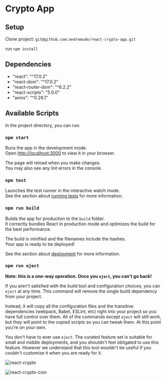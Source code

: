 # Crypto App

## Setup

Clone project: `git@github.com:andremude/react-crypto-app.git`

run `npm install`

## Dependencies 
<ul>
  <li>"react": "^17.0.2"</li>
  <li>"react-dom": "^17.0.2"</li>
  <li>"react-router-dom": "^6.2.2"</li>
  <li>"react-scripts": "5.0.0"</li>
  <li>"axios": "^0.26.1"</li>
</ul>    

## Available Scripts

In the project directory, you can run:

### `npm start`

Runs the app in the development mode.\
Open [http://localhost:3000](http://localhost:3000) to view it in your browser.

The page will reload when you make changes.\
You may also see any lint errors in the console.

### `npm test`

Launches the test runner in the interactive watch mode.\
See the section about [running tests](https://facebook.github.io/create-react-app/docs/running-tests) for more information.

### `npm run build`

Builds the app for production to the `build` folder.\
It correctly bundles React in production mode and optimizes the build for the best performance.

The build is minified and the filenames include the hashes.\
Your app is ready to be deployed!

See the section about [deployment](https://facebook.github.io/create-react-app/docs/deployment) for more information.

### `npm run eject`

**Note: this is a one-way operation. Once you `eject`, you can't go back!**

If you aren't satisfied with the build tool and configuration choices, you can `eject` at any time. This command will remove the single build dependency from your project.

Instead, it will copy all the configuration files and the transitive dependencies (webpack, Babel, ESLint, etc) right into your project so you have full control over them. All of the commands except `eject` will still work, but they will point to the copied scripts so you can tweak them. At this point you're on your own.

You don't have to ever use `eject`. The curated feature set is suitable for small and middle deployments, and you shouldn't feel obligated to use this feature. However we understand that this tool wouldn't be useful if you couldn't customize it when you are ready for it.

![react-crypto](https://user-images.githubusercontent.com/71613801/158226419-f7d99245-aa99-4fd1-88d8-027801476c4e.jpg)


![react-crypto-coin](https://user-images.githubusercontent.com/71613801/158226425-905f7a8f-eb40-4cd1-ae31-ebe75d1689df.jpg)

